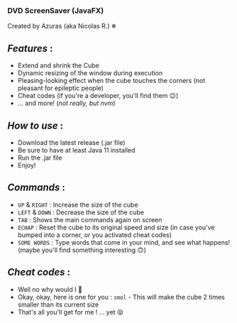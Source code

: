 ### DVD ScreenSaver (JavaFX)
Created by Azuras (aka Nicolas R.) ❄

## _Features_ :
- Extend and shrink the Cube
- Dynamic resizing of the window during execution
- Pleasing-looking effect when the cube touches the corners (not pleasant for epileptic people)
- Cheat codes (if you're a developer, you'll find them 😉)
- ... and more! (*not really, but nvm*)

## _How to use_ :
- Download the latest release (.jar file)
- Be sure to have at least Java 11 installed
- Run the .jar file
- Enjoy!

## _Commands_ :
- `UP` & `RIGHT` : Increase the size of the cube
- `LEFT` & `DOWN` : Decrease the size of the cube
- `TAB` : Shows the main commands again on screen
- `ECHAP` : Reset the cube to its original speed and size (in case you've bumped into a corner, or you activated cheat codes)
- `SOME WORDS` : Type words that come in your mind, and see what happens! (maybe you'll find something interesting 🙃)

## _Cheat codes_ :
- Well no why would I 🤣
- Okay, okay, here is one for you : `smol` - This will make the cube 2 times smaller than its current size
- That's all you'll get for me ! ... yet 😝